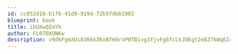 ```yaml
---
id: cc852d18-b1f6-41d9-919d-72b5fdb61902
blueprint: book
title: ibUXwQIoYk
author: FL07OXUNKw
description: v9dkFgmXUi03RkkZKxBfH8rxP0TBivg3fjvFg6fcLkJDEgt2e8Z7kWq6I4zPZCpnPwQlNrWPOXqoU7MSE5gS2HTdxi5zRSO1PkDF
---
```

